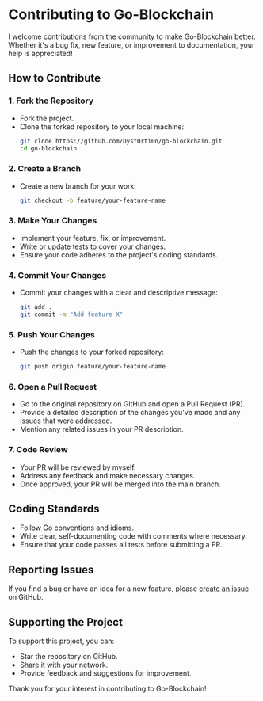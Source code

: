 # Contributing to Go-Blockchain

I welcome contributions from the community to make Go-Blockchain better. Whether it's a bug fix, new feature, or improvement to documentation, your help is appreciated!

## How to Contribute

### 1. Fork the Repository
- Fork the project.
- Clone the forked repository to your local machine:
  ```bash
  git clone https://github.com/Dyst0rti0n/go-blockchain.git
  cd go-blockchain
  ```

### 2. Create a Branch
- Create a new branch for your work:
  ```bash
  git checkout -b feature/your-feature-name
  ```

### 3. Make Your Changes
- Implement your feature, fix, or improvement.
- Write or update tests to cover your changes.
- Ensure your code adheres to the project's coding standards.

### 4. Commit Your Changes
- Commit your changes with a clear and descriptive message:
  ```bash
  git add .
  git commit -m "Add feature X"
  ```

### 5. Push Your Changes
- Push the changes to your forked repository:
  ```bash
  git push origin feature/your-feature-name
  ```

### 6. Open a Pull Request
- Go to the original repository on GitHub and open a Pull Request (PR).
- Provide a detailed description of the changes you've made and any issues that were addressed.
- Mention any related issues in your PR description.

### 7. Code Review
- Your PR will be reviewed by myself.
- Address any feedback and make necessary changes.
- Once approved, your PR will be merged into the main branch.

## Coding Standards

- Follow Go conventions and idioms.
- Write clear, self-documenting code with comments where necessary.
- Ensure that your code passes all tests before submitting a PR.

## Reporting Issues

If you find a bug or have an idea for a new feature, please [create an issue](https://github.com/Dyst0rti0n/go-blockchain/issues) on GitHub.

## Supporting the Project

To support this project, you can:
- Star the repository on GitHub.
- Share it with your network.
- Provide feedback and suggestions for improvement.

Thank you for your interest in contributing to Go-Blockchain!